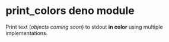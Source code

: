 # print_colors deno module

Print text (_objects coming soon_) to stdout **in color** using multiple implementations.

